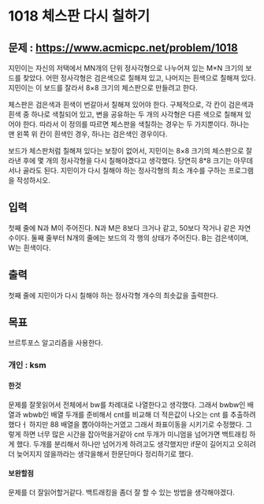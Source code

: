 # 1018 체스판 다시 칠하기

## 문제 : https://www.acmicpc.net/problem/1018
지민이는 자신의 저택에서 MN개의 단위 정사각형으로 나누어져 있는 M×N 크기의 보드를 찾았다. 어떤 정사각형은 검은색으로 칠해져 있고, 나머지는 흰색으로 칠해져 있다. 지민이는 이 보드를 잘라서 8×8 크기의 체스판으로 만들려고 한다.

체스판은 검은색과 흰색이 번갈아서 칠해져 있어야 한다. 구체적으로, 각 칸이 검은색과 흰색 중 하나로 색칠되어 있고, 변을 공유하는 두 개의 사각형은 다른 색으로 칠해져 있어야 한다. 따라서 이 정의를 따르면 체스판을 색칠하는 경우는 두 가지뿐이다. 하나는 맨 왼쪽 위 칸이 흰색인 경우, 하나는 검은색인 경우이다.

보드가 체스판처럼 칠해져 있다는 보장이 없어서, 지민이는 8×8 크기의 체스판으로 잘라낸 후에 몇 개의 정사각형을 다시 칠해야겠다고 생각했다. 당연히 8*8 크기는 아무데서나 골라도 된다. 지민이가 다시 칠해야 하는 정사각형의 최소 개수를 구하는 프로그램을 작성하시오.

## 입력
첫째 줄에 N과 M이 주어진다. N과 M은 8보다 크거나 같고, 50보다 작거나 같은 자연수이다. 둘째 줄부터 N개의 줄에는 보드의 각 행의 상태가 주어진다. B는 검은색이며, W는 흰색이다.

## 출력 
첫째 줄에 지민이가 다시 칠해야 하는 정사각형 개수의 최솟값을 출력한다.

## 목표 
브르투포스 알고리즘을 사용한다.

### 개인 : ksm
#### 한것
문제를 잘못읽어서 전체에서 bw를 차례대로 나열한다고 생각했다.
그래서 bwbw인 배열과 wbwb인 배열 두개를 준비해서 cnt를 비교해 더 적은값이 나오는 cnt 를 추출하려 했다ㅓ
하지만 88 배열을 뽑아야하는거였고 그래서 좌표이동을 시키기로 수정했다.
그렇게 하면 너무 많은 시간을 잡아먹을거같아 cnt 두개가 미니멈을 넘어가면 백트래킹 하게 했다.
두개를 분리해서 하나만 넘어가게 하려고도 생각했지만 if문이 길어지고 오히려 더 늦어지지 않을까라는 생각을해서
한문단마다 정리하기로 했다.

#### 보완할점
문제를 더 잘읽어할거같다. 백트래킹을 좀더 잘 할 수 있는 방법을 생각해야겠다.
